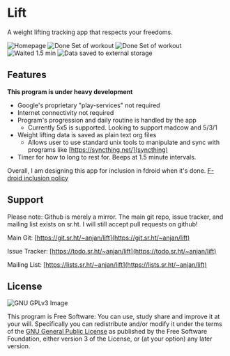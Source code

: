 # Lift
A weight lifting tracking app that respects your freedoms.

![Homepage](https://raw.githubusercontent.com/anjandev/Lift/master/screenshots/Screenshot_1566373276.png)
![Done Set of workout](https://raw.githubusercontent.com/anjandev/Lift/master/screenshots/Screenshot_1566373282.png)
![Done Set of workout](https://raw.githubusercontent.com/anjandev/Lift/master/screenshots/Screenshot_1566373372.png)
![Waited 1.5 min](https://raw.githubusercontent.com/anjandev/Lift/master/screenshots/Screenshot_1566373372.png)
![Data saved to external storage](https://raw.githubusercontent.com/anjandev/Lift/master/screenshots/Screenshot_1566373377.png)

## Features
**This program is under heavy development**
- Google's proprietary "play-services" not required
- Internet connectivity not required
- Program's progression and daily routine is handled by the app
    - Currently 5x5 is supported. Looking to support madcow and 5/3/1
- Weight lifting data is saved as plain text org files 
  - Allows user to use standard unix tools to manipulate and sync with programs
    like [https://syncthing.net/](syncthing)
- Timer for how to long to rest for. Beeps at 1.5 minute intervals.

Overall, I am designing this app for inclusion in fdroid when it's done.
[F-droid inclusion policy](https://f-droid.org/en/docs/Inclusion_Policy/)


## Support
Please note: Github is merely a mirror. The main git repo, issue tracker, and mailing list exists on sr.ht.
I will still accept pull requests on github!

Main Git:
[https://git.sr.ht/~anjan/lift](https://git.sr.ht/~anjan/lift)

Issue Tracker:
[https://todo.sr.ht/~anjan/lift](https://todo.sr.ht/~anjan/lift)

Mailing List:
[https://lists.sr.ht/~anjan/lift](https://lists.sr.ht/~anjan/lift)


## License
![GNU GPLv3 Image](https://www.gnu.org/graphics/gplv3-or-later.png)

This program is Free Software: You can use, study share and improve it at your
will. Specifically you can redistribute and/or modify it under the terms of the
[GNU General Public License](https://www.gnu.org/licenses/gpl.html) as
published by the Free Software Foundation, either version 3 of the License, or
(at your option) any later version.
